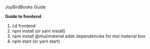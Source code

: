 JoyBirdBooks Guide

**Guide to frontend**
1. cd frontend
2. npm install (or yarn install)
3. npm install @mui/material 
adds dependencies for mui material box
4. npm start (or yarn start)
